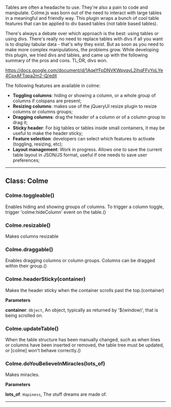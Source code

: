 
Tables are often a headache to use. They're also a pain to code and manipulate. Colme.js was born out of the need to interact with large tables in a meaningful and friendly way. This plugin wraps a bunch of cool table features that can be applied to div based tables (not table based tables). 

There's always a debate over which approach is the best: using tables or using divs. There's really no need to replace tables with divs if all you want is to display tabular data - that's why they exist. But as soon as you need to make more complex manipulations, the problems grow. While developing this plugin, we tried divs and tables, and came up with the following summary of the pros and cons. TL;DR, divs won.

https://docs.google.com/document/d/1AqeYFpDNVKWpyqyL2ihqFFyYoLYe4CpxAFTqpa2m2-Q/edit

The following features are available in colme:
  * **Toggling columns**: hiding or showing a column, or a whole group of columns if colspans are present;
  * **Resizing columns**: makes use of the jQueryUI resize plugin to resize columns or columns groups;
  * **Dragging columns**: drag the header of a column or of a column group to drag it;
  * **Sticky header**: For big tables or tables inside small containers, it may be useful to make the header sticky;
  * **Feature selection**: developers can select which features to activate (toggling, resizing, etc);
  * **Layout management**: Work in progress. Allows one to save the current table layout in JSON/JS format, useful if one needs to save user preferences;


* * *

## Class: Colme


### Colme.toggleable()
Enables hiding and showing groups of columns.
To trigger a column toggle, trigger 'colme:hideColumn' event on the table.()


### Colme.resizable()
Makes columns resizable


### Colme.draggable()
Enables dragging columns or column groups. Columns can be dragged within their group.() 


### Colme.headerSticky(container)
Makes the header sticky when the container scrolls past the top.(container) 



**Parameters**

**container**: `Object`, An object, typically as returned by '$(window)', that is being scrolled on.


### Colme.updateTable()
When the table structure has been manually changed, such as when lines or columns
have been inserted or removed, the table tree must be updated, or [colme] won't behave correctly.() 




### Colme.doYouBelieveInMiracles(lots_of)

Makes miracles.

**Parameters**

**lots_of**: `Hapiness`, The stuff dreams are made of.


* * *
